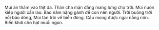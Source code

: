 Múi ăn thấm vào thịt da. Thân cha mặn đắng mang lưng cho trời. Múi nuôn kiếp người cần lao. Bao năm nặng gánh để con nên người. Trời buông trời nổi bão dông, Múi tàn trôi về biển đông. Cầu mong được ngai nắng nôn. Biến khơi cho hạt muối ngon.